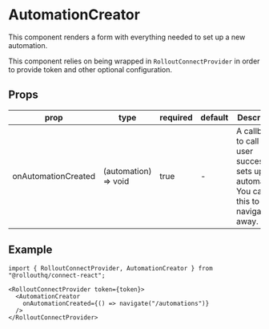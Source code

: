 # AutomationCreator

This component renders a form with everything needed to set up a new automation.

This component relies on being wrapped in `RolloutConnectProvider` in order to provide token and other optional configuration.

## Props

| prop                | type                 | required | default | Description                                                                                         |
|---------------------|----------------------|----------|---------|-----------------------------------------------------------------------------------------------------|
| onAutomationCreated | (automation) => void | true     | -       | A callback to call after user successfully sets up an automation. You can use this to navigate away. |

## Example

```tsx
import { RolloutConnectProvider, AutomationCreator } from "@rollouthq/connect-react";

<RolloutConnectProvider token={token}>
  <AutomationCreator
    onAutomationCreated={() => navigate("/automations")}
  />
</RolloutConnectProvider>
```